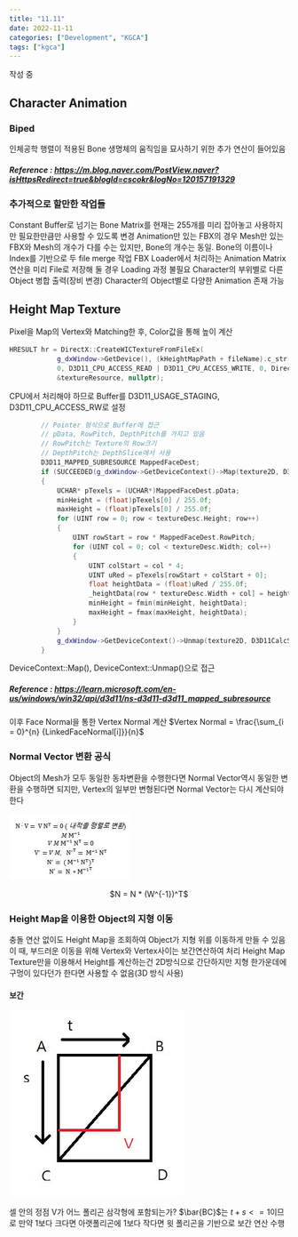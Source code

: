 ```yaml
---
title: "11.11"
date: 2022-11-11
categories: ["Development", "KGCA"]
tags: ["kgca"]
---
```

작성 중

## Character Animation
### Biped
인체공학 행렬이 적용된 Bone
생명체의 움직임을 묘사하기 위한 추가 연산이 들어있음
##### _Reference_ : https://m.blog.naver.com/PostView.naver?isHttpsRedirect=true&blogId=cscokr&logNo=120157191329

### 추가적으로 할만한 작업들
Constant Buffer로 넘기는 Bone Matrix를 현재는 255개를 미리 잡아놓고 사용하지만 필요한만큼만 사용할 수 있도록 변경
Animation만 있는 FBX의 경우 Mesh만 있는 FBX와 Mesh의 개수가 다를 수는 있지만, Bone의 개수는 동일. Bone의 이름이나 Index를 기반으로 두 file merge 작업
FBX Loader에서 처리하는 Animation Matrix연산을 미리 File로 저장해 둘 경우 Loading 과정 불필요
Character의 부위별로 다른 Object 병합 출력(장비 변경)
Character의 Object별로 다양한 Animation 존재 가능

## Height Map Texture
Pixel을 Map의 Vertex와 Matching한 후, Color값을 통해 높이 계산
```cpp
HRESULT hr = DirectX::CreateWICTextureFromFileEx(
			g_dxWindow->GetDevice(), (kHeightMapPath + fileName).c_str(), 0, D3D11_USAGE_STAGING, 
			0, D3D11_CPU_ACCESS_READ | D3D11_CPU_ACCESS_WRITE, 0, DirectX::WIC_LOADER_DEFAULT, 
			&textureResource, nullptr);
```
CPU에서 처리해야 하므로 Buffer를 D3D11_USAGE_STAGING, D3D11_CPU_ACCESS_RW로 설정

```cpp
        // Pointer 형식으로 Buffer에 접근
        // pData, RowPitch, DepthPitch를 가지고 있음
        // RowPitch는 Texture의 Row크기
        // DepthPitch는 DepthSlice에서 사용
		D3D11_MAPPED_SUBRESOURCE MappedFaceDest;
		if (SUCCEEDED(g_dxWindow->GetDeviceContext()->Map(texture2D, D3D11CalcSubresource(0, 0, 1), D3D11_MAP_READ, 0, &MappedFaceDest)))
		{
			UCHAR* pTexels = (UCHAR*)MappedFaceDest.pData;
			minHeight = (float)pTexels[0] / 255.0f;
			maxHeight = (float)pTexels[0] / 255.0f;
			for (UINT row = 0; row < textureDesc.Height; row++)
			{
				UINT rowStart = row * MappedFaceDest.RowPitch;
				for (UINT col = 0; col < textureDesc.Width; col++)
				{
					UINT colStart = col * 4;
					UINT uRed = pTexels[rowStart + colStart + 0];
					float heightData = (float)uRed / 255.0f;
					_heightData[row * textureDesc.Width + col] = heightData;
					minHeight = fmin(minHeight, heightData);
					maxHeight = fmax(maxHeight, heightData);
				}
			}
			g_dxWindow->GetDeviceContext()->Unmap(texture2D, D3D11CalcSubresource(0, 0, 1));
		}
```
DeviceContext::Map(), DeviceContext::Unmap()으로 접근
##### _Reference_ : https://learn.microsoft.com/en-us/windows/win32/api/d3d11/ns-d3d11-d3d11_mapped_subresource

이후 Face Normal을 통한 Vertex Normal 계산
$Vertex Normal = \frac{\sum_{i = 0}^{n} {LinkedFaceNormal[i]}}{n}$

### Normal Vector 변환 공식
Object의 Mesh가 모두 동일한 동차변환을 수행한다면 Normal Vector역시 동일한 변환을 수행하면 되지만, Vertex의 일부만 변형된다면 Normal Vector는 다시 계산되야 한다

![](/images/3bf04c3f-a165-4f7b-9485-e25a64d4b83d-image.JPG)

<center>$N = N * (W^{-1})^T$</center>

### Height Map을 이용한 Object의 지형 이동
충돌 연산 없이도 Height Map을 조회하여 Object가 지형 위를 이동하게 만들 수 있음
이 때, 부드러운 이동을 위해 Vertex와 Vertex사이는 보간연산하여 처리
Height Map Texture만을 이용해서 Height를 계산하는건 2D방식으로 간단하지만 지형 한가운데에 구멍이 있다던가 한다면 사용할 수 없음(3D 방식 사용)

#### 보간

![](/images/714c887f-80a0-43ca-badb-2cc2c9486c84-image.JPG)

셀 안의 정점 V가 어느 폴리곤 삼각형에 포함되는가?
$\bar{BC}$는 $t + s <= 1$이므로 만약 1보다 크다면 아랫폴리곤에 1보다 작다면 윗 폴리곤을 기반으로 보간 연산 수행